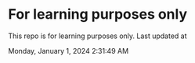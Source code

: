 # For learning purposes only
This repo is for learning purposes only.
Last updated at

Monday, January 1, 2024 2:31:49 AM

